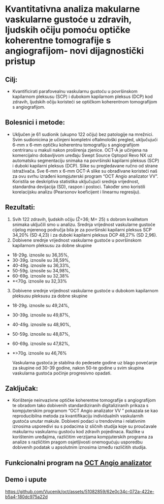 
# Kvantitativna analiza makularne vaskularne gustoće u zdravih, ljudskih očiju pomoću optičke koherentne tomografije s angiografijom- novi dijagnostički pristup

## Cilj:
- Kvantificirati parafovealnu vaskularnu gustoću u površinskom kapilarnom pleksusu (SCP) i dubokom kapilarnom pleksus (DCP) kod zdravih, ljudskih očiju koristeći se optičkom koherentnom tomografijom s angiografijom.
## Bolesnici i metode:
- Uključen je 61 sudionik (ukupno 122 očiju) bez patologije na mrežnici. Svim sudionicima je učinjeni kompletni oftalmološki pregled, uključujući 6-mm x 6-mm optičku koherentnu tomografiju s angiografijom centriranu u makuli nakon proširenja zjenice. OCT-A je učinjena na komercijalno dobavljivom uređaju Swept Source Optopol Revo NX uz automatsku segmentaciju snimaka na površinski kapilarni pleksus (SCP) i duboki kapilarni pleksus (DCP). Slike su pregledavane ručno od strane istraživača. Sve 6-mm x 6-mm OCT-A slike su obrađivane koristeći naš za ovu svrhu izrađeni kompjuterski program “OCT Angio analizator VV”. Koristila se deskriptiva statistika uključujući srednja vrijednost, standardna devijacija (SD), raspon i postoci. Također smo koristili korelacijsku analizu (Pearsonov koeficijent i linearnu regresiju).
## Rezultati:
1. Svih 122 zdravih, ljudskih očiju (Ž=36; M= 25) s dobrom kvalitetom snimaka uključili smo u analizu.
 Srednja vrijednost vaskularne gustoće cijelog mjerenog područja bila je za površinski kapilarni pleksus SCP 34,20% (SD 4,23) i za duboki kapilarni pleksus DCP 48,27% (SD 2,96). 
 2. Dobivene srednje vrijednost vaskularne gustoće u površinskom kapilarnom pleksusu za dobne skupine 
 - 18-29g. iznosile su 36,35%,
 - 30-39g.  iznosile su 38,59%,
 - 40-49g. iznosile su 36,33%,
 - 50-59g. iznosile su 34,98%, 
 - 60-69g. iznosile su 32,38% 
  - *<70g. iznosile su 32,33%
3. Dobivene srednje vrijednost vaskularne gustoće u dubokom kapilarnom pleksusu pleksusu za dobne skupine 
 - 18-29g. iznosile su 49,24%,
 - 30-39g.  iznosile su 49,87%, 
 - 40-49g. iznosile su 48,90%,
 - 50-59g. iznosile su 48,87%, 
 - 60-69g. iznosile su 47,82%,
 - *>70g. iznosile su 46,76% 

   Vaskularna gustoća je stabilna do pedesete godine uz blago povećanje za skupine od 30-39  godine, nakon  50-te godine u svim skupina vaskularna gustoća  počinje progresivno opadati.
   
## Zaključak:
- Korištenje neinvazivne optičke koherentne tomografije s angiografijom te obradom tako dobivenih standardiziranih digitaliziranih prikaza s kompjuterskim programom “OCT Angio analizator VV ” pokazala se kao reproducibilna metoda za kvantifikaciju individualnih vaskularnih gustoća unutar makule. Dobiveni podaci u trendovima i  relativnim iznosima  usporedivi su s podacima iz sličnih studija koje su proučavale makularnu vaskularnu gustoću kod zdravih pojedinaca. Razlike u korištenim uređajima, različitim verzijama kompjuterskih programa za analize s različitim pragom osjetljivosti onemogućuju usporedbu dobivenih podatak u apsolutnim iznosima između različitih studija.
  

## Funkcionalni program na [OCT Angio analizator](https://octangio.info/)

## Demo i upute



https://github.com/Vucenik/oct/assets/51082859/62e0c34c-072a-422e-b5a4-180dc975a22d

